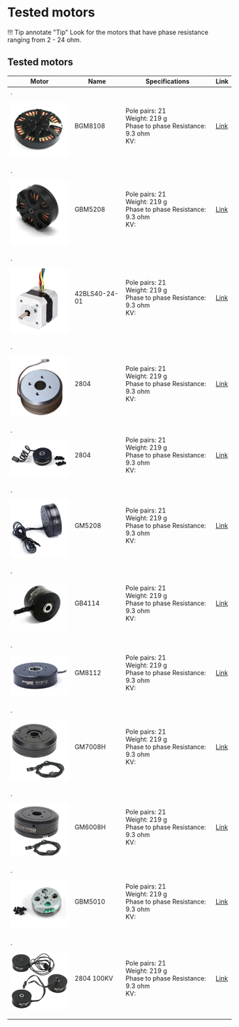 # Tested motors


!!! Tip annotate "Tip" 
    Look for the motors that have phase resistance ranging from 2 - 24 ohm.



## **Tested motors**
Motor | Name | Specifications | Link  
---- | ---- | ---- | ---- 
.<p align="left"> <img src="../assets/BGM8108.PNG" alt="drawing" width="180"/> <br /> </p> |BGM8108| Pole pairs: 21 <br /> Weight: 219 g  <br /> Phase to phase Resistance: 9.3 ohm  <br /> KV: | [Link](https://es.aliexpress.com/item/2008157492.html)
.<p align="left"> <img src="../assets/GBM5208.PNG" alt="drawing" width="180"/> <br /> </p> |GBM5208|Pole pairs: 21 <br /> Weight: 219 g  <br /> Phase to phase Resistance: 9.3 ohm <br /> KV:|[Link](https://s.click.aliexpress.com/e/_okWNA7Z)
.<p align="left"> <img src="../assets/NEMA17 format BLDC.PNG" alt="drawing" width="180"/> <br /> </p> |42BLS40-24-01|Pole pairs: 21 <br /> Weight: 219 g  <br /> Phase to phase Resistance: 9.3 ohm <br /> KV:| [Link](https://www.omc-stepperonline.com/24v-4000rpm-0-0625nm-26w-1-8a-42x42x40mm-brushless-dc-motor-42bls40-24-01?tracking=6543849d6ff69)
.<p align="left"> <img src="../assets/2804_motor.PNG" alt="drawing" width="180"/> <br /> </p> |2804|Pole pairs: 21 <br /> Weight: 219 g  <br /> Phase to phase Resistance: 9.3 ohm <br /> KV:|[Link](https://s.click.aliexpress.com/e/_DlEUo81)
.<p align="left"> <img src="../assets/RCTIMER.PNG" alt="drawing" width="180"/> <br /> </p> |2804|Pole pairs: 21 <br /> Weight: 219 g  <br /> Phase to phase Resistance: 9.3 ohm <br /> KV:| [Link](https://s.click.aliexpress.com/e/_DlQJp3T)
.<p align="left"> <img src="../assets/GM5208.PNG" alt="drawing" width="180"/> <br /> </p> |GM5208|Pole pairs: 21 <br /> Weight: 219 g  <br /> Phase to phase Resistance: 9.3 ohm <br /> KV: |  [Link](https://s.click.aliexpress.com/e/_Dd82dTF)
.<p align="left"> <img src="../assets/GB4114.PNG" alt="drawing" width="180"/> <br /> </p> |GB4114|Pole pairs: 21 <br /> Weight: 219 g  <br /> Phase to phase Resistance: 9.3 ohm <br /> KV:|[Link](https://s.click.aliexpress.com/e/_DDVlOFR)
.<p align="left"> <img src="../assets/GM8112.PNG" alt="drawing" width="180"/> <br /> </p> |GM8112|Pole pairs: 21 <br /> Weight: 219 g  <br /> Phase to phase Resistance: 9.3 ohm <br /> KV:|[Link](https://s.click.aliexpress.com/e/_Dc6I1bx)
.<p align="left"> <img src="../assets/GM7008H.PNG" alt="drawing" width="180"/> <br /> </p> |GM7008H|Pole pairs: 21 <br /> Weight: 219 g  <br /> Phase to phase Resistance: 9.3 ohm <br /> KV:|[Link](https://s.click.aliexpress.com/e/_DBY6U9T)
.<p align="left"> <img src="../assets/GM6008H.PNG" alt="drawing" width="180"/> <br /> </p> |GM6008H|Pole pairs: 21 <br /> Weight: 219 g  <br /> Phase to phase Resistance: 9.3 ohm <br /> KV:|[Link](https://s.click.aliexpress.com/e/_DDPsXZn)
.<p align="left"> <img src="../assets/GBM5010.PNG" alt="drawing" width="180"/> <br /> </p> |GBM5010|Pole pairs: 21 <br /> Weight: 219 g  <br /> Phase to phase Resistance: 9.3 ohm <br /> KV:|[Link](https://s.click.aliexpress.com/e/_DlJ8vJb)
.<p align="left"> <img src="../assets/2804_100kv.PNG" alt="drawing" width="180"/> <br /> </p> |2804 100KV|Pole pairs: 21 <br /> Weight: 219 g  <br /> Phase to phase Resistance: 9.3 ohm <br /> KV:|[Link](https://s.click.aliexpress.com/e/_DdeNXK1)

